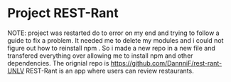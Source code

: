 # Project REST-Rant
NOTE: project was restarted do to error on my end and trying to follow a guide to fix a problem. It needed me to delete my modules and i could not figure out how to reinstall npm . So i made a new repo in a new file and transfered everything over allowing me to install npm and other dependencies. The orignial repo is 
https://github.com/DannniF/rest-rant-UNLV
REST-Rant is an app where users can review restaurants.
